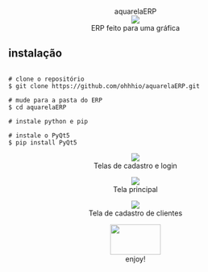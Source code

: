 <p align=center>
  <br>aquarelaERP</br>
  <img src="https://i.imgur.com/o5zlG7y.png"/>
  
<br>
  <span>ERP feito para uma gráfica
  <br>
  
</p>
  
  ## instalação

```console

# clone o repositório
$ git clone https://github.com/ohhhio/aquarelaERP.git

# mude para a pasta do ERP
$ cd aquarelaERP

# instale python e pip

# instale o PyQt5
$ pip install PyQt5

```

<p align=center>
  <img src="https://i.imgur.com/uKJT7WO.png"/>
  <br>Telas de cadastro e login</br>
</p>

<p align=center>
  <img src="https://i.imgur.com/m0Ydy23.png"/>
  <br>Tela principal</br>
</p>

<p align=center>
  <img src="https://i.imgur.com/ayPKIGK.png"/>
  <br>Tela de cadastro de clientes</br>
</p>


<p align=center>
  <img src="https://i.imgur.com/hQbeGJG.png" width="100" height="60">
  
<br>
  <span>enjoy!
  <br>
    
</p>
